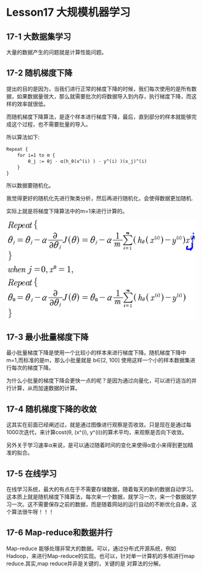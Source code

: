 # Lesson17 大规模机器学习

## 17-1 大数据集学习
大量的数据产生的问题就是计算性能问题。

## 17-2 随机梯度下降

提出的目的是因为，当我们进行正常的梯度下降的时候，我们每次使用的是所有数据，如果数据量很大，那么就需要批次的将数据导入到内存，执行梯度下降，而这样的效率就很低。

而随机梯度下降算法，是逐个样本进行梯度下降，最后，直到部分的样本就能够完成这个过程，也不需要批量的导入。

所以算法如下:

	Repeat {
		for i=1 to m {
			θ_j := θj - α(h_θ(x^(i) ) - y^(i) )(x_j)^(i)
		}
	}
	
所以数据要随机化。

我觉得更好的随机化先进行聚类分析，然后再进行随机化，会使得数据更加随机.

实际上就是将梯度下降算法中的m=1来进行计算的。

![](../../res/quant/4_3.png)

## 17-3 最小批量梯度下降

最小批量梯度下降是使用一个比较小的样本来进行梯度下降。随机梯度下降中m=1,而标准的是m，那么小批量就是 b∈[2, 100] 使用这样一个小的样本数据集进行每次的梯度下降。

为什么小批量的梯度下降会更快一点的呢？是因为通过向量化，可以进行适当的并行计算，从而加速数据的计算。

## 17-4 随机梯度下降的收敛

这其实在前面已经阐述过，就是通过图像进行观察是否收敛。只是现在是通过每1000次迭代，来计算cost(θ, (x^\(i), y^\(i))的算术平均，来观察是否向下收敛。

另外关于学习速率α来说，是可以通过随着时间的变化来使得α变小来得到更加精准的拟合。

## 17-5 在线学习
在线学习系统，最大的有点在于不需要存储数据，随着每天的新的数据自动学习。这本质上就是随机梯度下降算法，每次来一个数据，就学习一次，来一个数据就学习一次。这不需要保存之前的数据，而是随着网站的运行自动的不断优化自身。这个算法很牛呀！！！

## 17-6 Map-reduce和数据并行

Map-reduce 能够处理非常大的数据。可以，通过分布式开源系统，例如Hadoop，来进行Map-reduce的实现。也可以，针对单一计算机的多核进行map reduce.其实,map reduce并非是关键的，关键的是 对算法的分解。



